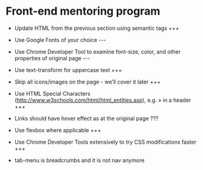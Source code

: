 # Front-end mentoring program

* Update HTML from the previous section using semantic tags +++
* Use Google Fonts of your choice ---
* Use Chrome Developer Tool to examine font-size, color, and other properties of original page ---
* Use text-transform for uppercase text +++
* Skip all icons/images on the page - we’ll cover it later +++
* Use HTML Special Characters (http://www.w3schools.com/html/html_entities.asp), e.g.  » in a header +++
* Links should have hover effect as at the original page ???
* Use flexbox where applicable +++
* Use Chrome Developer Tools extensively to try CSS modifications faster +++

* tab-menu is breadcrumbs and it is not nav anymore
